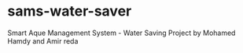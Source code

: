 # sams-water-saver
Smart Aque Management System - Water Saving Project by Mohamed Hamdy and Amir reda
